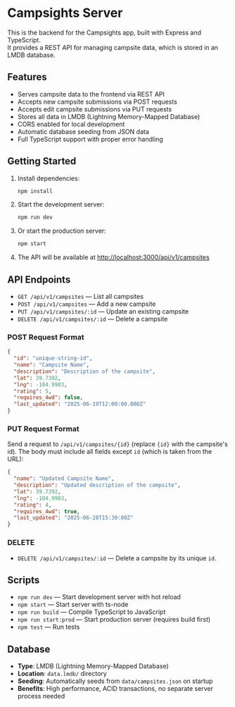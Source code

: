 # Campsights Server

This is the backend for the Campsights app, built with Express and TypeScript.  
It provides a REST API for managing campsite data, which is stored in an LMDB database.

## Features

- Serves campsite data to the frontend via REST API
- Accepts new campsite submissions via POST requests
- Accepts edit campsite submissions via PUT requests
- Stores all data in LMDB (Lightning Memory-Mapped Database)
- CORS enabled for local development
- Automatic database seeding from JSON data
- Full TypeScript support with proper error handling

## Getting Started

1. Install dependencies:
   ```sh
   npm install
   ```

2. Start the development server:
   ```sh
   npm run dev
   ```

3. Or start the production server:
   ```sh
   npm start
   ```

4. The API will be available at [http://localhost:3000/api/v1/campsites](http://localhost:3000/api/v1/campsites)

## API Endpoints

- `GET /api/v1/campsites` — List all campsites
- `POST /api/v1/campsites` — Add a new campsite
- `PUT /api/v1/campsites/:id` — Update an existing campsite
- `DELETE /api/v1/campsites/:id` — Delete a campsite

### POST Request Format

```json
{
  "id": "unique-string-id",
  "name": "Campsite Name",
  "description": "Description of the campsite",
  "lat": 39.7392,
  "lng": -104.9903,
  "rating": 5,
  "requires_4wd": false,
  "last_updated": "2025-06-19T12:00:00.000Z"
}
```

### PUT Request Format

Send a request to `/api/v1/campsites/{id}` (replace `{id}` with the campsite's id). The body must include all fields except `id` (which is taken from the URL):

```json
{
  "name": "Updated Campsite Name",
  "description": "Updated description of the campsite",
  "lat": 39.7392,
  "lng": -104.9903,
  "rating": 4,
  "requires_4wd": true,
  "last_updated": "2025-06-28T15:30:00Z"
}
```

### DELETE

- `DELETE /api/v1/campsites/:id` — Delete a campsite by its unique `id`.

## Scripts

- `npm run dev` — Start development server with hot reload
- `npm start` — Start server with ts-node
- `npm run build` — Compile TypeScript to JavaScript
- `npm run start:prod` — Start production server (requires build first)
- `npm test` — Run tests

## Database

- **Type**: LMDB (Lightning Memory-Mapped Database)
- **Location**: `data.lmdb/` directory
- **Seeding**: Automatically seeds from `data/campsites.json` on startup
- **Benefits**: High performance, ACID transactions, no separate server process needed
